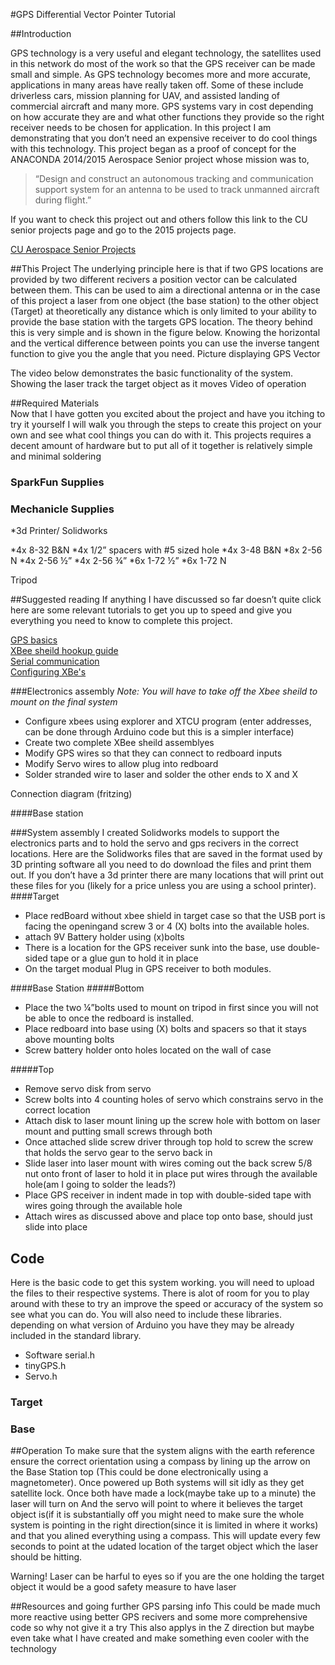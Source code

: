 #GPS Differential Vector Pointer Tutorial

##Introduction

GPS technology is a very useful and elegant technology, the satellites used in this network do most of the work so that the GPS receiver can be made small and simple. As GPS technology becomes more and more accurate, applications in many areas have really taken off. Some of these include driverless cars, mission planning for UAV, and assisted landing of commercial aircraft and many more. GPS systems vary in cost depending on how accurate they are and what other functions they provide so the right receiver needs to be chosen for application. In this project I am demonstrating that you don’t need an expensive receiver to do cool things with this technology. 
This project began as a proof of concept for the ANACONDA 2014/2015 Aerospace Senior project whose mission was to,

>“Design and construct an autonomous tracking and communication support system for an antenna to be used to track unmanned aircraft during flight.”

If you want to check this project out and others follow this link to the CU senior projects page and go to the 2015 projects page. 

[CU Aerospace Senior Projects](http://www.colorado.edu/aerospace/current-students/undergraduates/senior-design-projects?qt-qt_senior_design_2014_15=1#qt-qt_senior_design_2014_15)

##This Project
The underlying principle here is that if two GPS locations are provided by two different recivers a position vector can be calculated between them. This can be used to aim a directional antenna or in the case of this project a laser from one object (the base station) to the other object (Target) at theoretically any distance which is only limited to your ability to provide the base station with the targets GPS location. The theory behind this is very simple and is shown in the figure below. Knowing the horizontal and the vertical difference between points you can use the inverse tangent function to give you the angle that you need. 
Picture displaying GPS Vector


The video below demonstrates the basic functionality of the system. Showing the laser track the target object as it moves
Video of operation

##Required Materials	
Now that I have gotten you excited about the project and have you itching to try it yourself I will walk you through the steps to create this project on your own and see what cool things you can do with it. This projects requires a decent amount of hardware but to put all of it together is relatively simple and minimal soldering 

### SparkFun Supplies

<script src="https://www.sparkfun.com/wish_lists/123390.js"></script>

### Mechanicle Supplies

*3d Printer/ Solidworks


*4x 8-32 B&N
*4x 1/2” spacers with #5 sized hole
*4x 3-48 B&N
*8x 2-56 N
*4x 2-56 ½”
*4x 2-56 ¾”
*6x 1-72 ½”
*6x 1-72 N

Tripod

##Suggested reading
If anything I have discussed so far doesn’t quite click here are some relevant tutorials to get you up to speed and give you everything you need to know to complete this project.  

[GPS basics](https://learn.sparkfun.com/tutorials/gps-basics)  
[XBee sheild hookup guide](https://learn.sparkfun.com/tutorials/xbee-shield-hookup-guide)  
[Serial communication](https://learn.sparkfun.com/tutorials/serial-communication)  
[Configuring XBe's](https://learn.sparkfun.com/tutorials/exploring-xbees-and-xctu-retired)  

###Electronics assembly
_Note: You will have to take off the Xbee sheild to mount on the final system_  

* Configure xbees using explorer and XTCU program (enter addresses, can be done through Arduino code but this is a simpler interface)
* Create two complete XBee sheild assemblyes 
* Modify GPS wires so that they can connect to redboard inputs 
* Modify Servo wires to allow plug into redboard
* Solder stranded wire to laser and solder the other ends to X and X

Connection diagram (fritzing)

####Base station 

###System assembly 
I created Solidworks models to support the electronics parts and to hold the servo and gps recivers in the correct locations. Here are the Solidworks files that are saved in the format used by 3D printing software all you need to do download the files and print them out. If you don’t have a 3d printer there are many locations that will print out these files for you (likely for a price unless you are using a school printer).  
####Target
* Place redBoard without xbee shield in target case so that the USB port is facing the openingand screw 3 or 4 (X) bolts into the available holes. 
* attach 9V Battery holder using (x)bolts
* There is a location for the GPS receiver sunk into the base, use double-sided tape or a glue gun to hold it in place
* On the target modual Plug in GPS receiver to both modules.  

####Base Station
#####Bottom
* Place the two ¼”bolts used to mount on tripod in first since you will not be able to once the redboard is installed. 
* Place redboard into base using (X) bolts and spacers so that it stays above mounting bolts
* Screw battery holder onto holes located on the wall of case  

#####Top
* Remove servo disk from servo
* Screw bolts into 4 counting holes of servo which constrains servo in the correct location
* Attach disk to laser mount lining up the screw hole with bottom on laser mount and putting small screws through both
* Once attached slide screw driver through top hold to screw the screw that holds the servo gear to the servo back in 
* Slide laser into laser mount with wires coming out the back screw 5/8 nut onto front of laser to hold it in place put wires through the available hole(am I going to solder the leads?)
* Place GPS receiver in indent made in top with double-sided tape with wires going through the available hole
* Attach wires as discussed above and place top onto base, should just slide into place

## Code
Here is the basic code to get this system working. you will need to upload the files to their respective systems. There is alot of room for you to play around with these to try an improve the speed or accuracy of the system so see what you can do. You will also need to include these libraries. depending on what version of Arduino you have they may be already included in the standard library.
* Software serial.h
* tinyGPS.h
* Servo.h
### Target

### Base



##Operation
To make sure that the system aligns with the earth reference ensure the correct orientation using a compass by lining up the arrow on the Base Station top (This could be done electronically using a magnetometer). Once powered up Both systems will sit idly as they get satellite lock. Once both have made a lock(maybe take up to a minute) the laser will turn on And the servo will point to where it believes the target object is(if it is substantially off you might need to make sure the whole system is pointing in the right direction(since it is limited in where it works) and that you alined everything using a compass. This will update every few seconds to point at the udated location of the target object which the laser should be hitting. 

Warning! Laser can be harful to eyes so if you are the one holding the target object it would be a good safety measure to have laser

##Resources and going further
GPS parsing info
This could be made much more reactive using better GPS recivers and some more comprehensive code so why not give it a try
This also applys in the Z direction but 
maybe even take what I have created and make something even cooler with the technology
